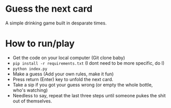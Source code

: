 # Guess the next card
A simple drinking game built in desparate times.

# How to run/play
- Get the code on your local computer (Git clone baby)
- `pip install -r requirements.txt` (I dont need to be more specific, do I)
- `python index.py`
- Make a guess (Add your own rules, make it fun)
- Press return (Enter) key to unfold the next card.
- Take a sip if you got your guess wrong (or empty the whole bottle, who's watching)
- Needless to say, repeat the last three steps until someone pukes the shit out of themselves.
